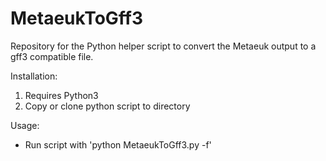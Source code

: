 # MetaeukToGff3
Repository for the Python helper script to convert the Metaeuk output to a gff3 compatible file.

Installation:
  1. Requires Python3
  2. Copy or clone python script to directory
  
  

Usage:
  * Run script with 'python MetaeukToGff3.py -f'

